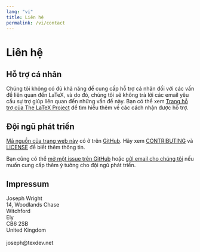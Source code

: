 ```yaml
---
lang: "vi"
title: Liên hệ
permalink: /vi/contact
---
```


# Liên hệ

## Hỗ trợ cá nhân

Chúng tôi không có đủ khả năng để cung cấp hỗ trợ cá nhân đối với các vấn đề
liên quan đến LaTeX, và do đó, chúng tôi sẽ không trả lời các email yêu cầu sự
trợ giúp liên quan đến những vấn đề này. Bạn có thể xem
[Trang hỗ trợ của The LaTeX Project](https://www.latex-project.org/help/) để tìm
hiểu thêm về các cách nhận được hỗ trợ.

## Đội ngũ phát triển

[Mã nguồn của trang web này](https://github.com/learnlatex/learnlatex.github.io)
có ở trên [GitHub](https://github.com/learnlatex). Hãy xem [CONTRIBUTING](../CONTRIBUTING)
và [LICENSE](../LICENSE) để biết thêm thông tin.

Bạn cũng có thể [mở một issue trên GitHub](https://github.com/learnlatex/learnlatex.github.io/issues)
hoặc [gửi email cho chúng tôi](mailto:texfaq@texfaq.org) nếu muốn cung cấp thêm
ý tưởng cho đội ngũ phát triển.

## Impressum

<p>Joseph Wright<br>
14, Woodlands Chase<br>
Witchford<br>
Ely<br>
CB6 2SB<br>
United Kingdom<br>
<br>joseph@texdev.net</p>

